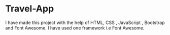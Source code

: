 # Travel-App       
I have made this project with the help of HTML, CSS , JavaScript , Bootstrap and Font Awesome.
I have used one framework i.e Font Awesome. 
